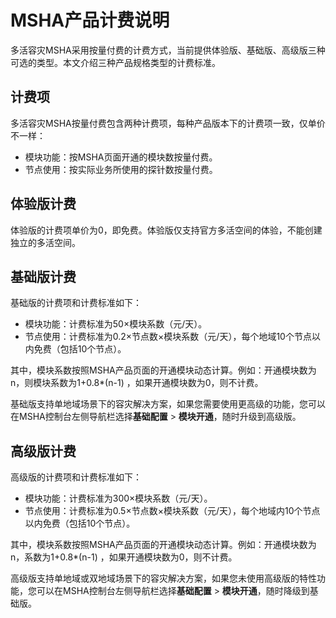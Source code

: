 # MSHA产品计费说明

多活容灾MSHA采用按量付费的计费方式，当前提供体验版、基础版、高级版三种可选的类型。本文介绍三种产品规格类型的计费标准。

## 计费项

多活容灾MSHA按量付费包含两种计费项，每种产品版本下的计费项一致，仅单价不一样：

-   模块功能：按MSHA页面开通的模块数按量付费。
-   节点使用：按实际业务所使用的探针数按量付费。

## 体验版计费

体验版的计费项单价为0，即免费。体验版仅支持官方多活空间的体验，不能创建独立的多活空间。

## 基础版计费

基础版的计费项和计费标准如下：

-   模块功能：计费标准为50×模块系数（元/天）。
-   节点使用：计费标准为0.2×节点数×模块系数（元/天），每个地域10个节点以内免费（包括10个节点）。

其中，模块系数按照MSHA产品页面的开通模块动态计算。例如：开通模块数为n，则模块系数为1+0.8\*\(n-1\) ，如果开通模块数为0，则不计费。

基础版支持单地域场景下的容灾解决方案，如果您需要使用更高级的功能，您可以在MSHA控制台左侧导航栏选择**基础配置** \> **模块开通**，随时升级到高级版。

## 高级版计费

高级版的计费项和计费标准如下：

-   模块功能：计费标准为300×模块系数（元/天）。
-   节点使用：计费标准为0.5×节点数×模块系数（元/天），每个地域内10个节点以内免费（包括10个节点）。

其中，模块系数按照MSHA产品页面的开通模块动态计算。例如：开通模块数为n，系数为1+0.8\*\(n-1\) ，如果开通模块数为0，则不计费。

高级版支持单地域或双地域场景下的容灾解决方案，如果您未使用高级版的特性功能，您可以在MSHA控制台左侧导航栏选择**基础配置** \> **模块开通**，随时降级到基础版。

